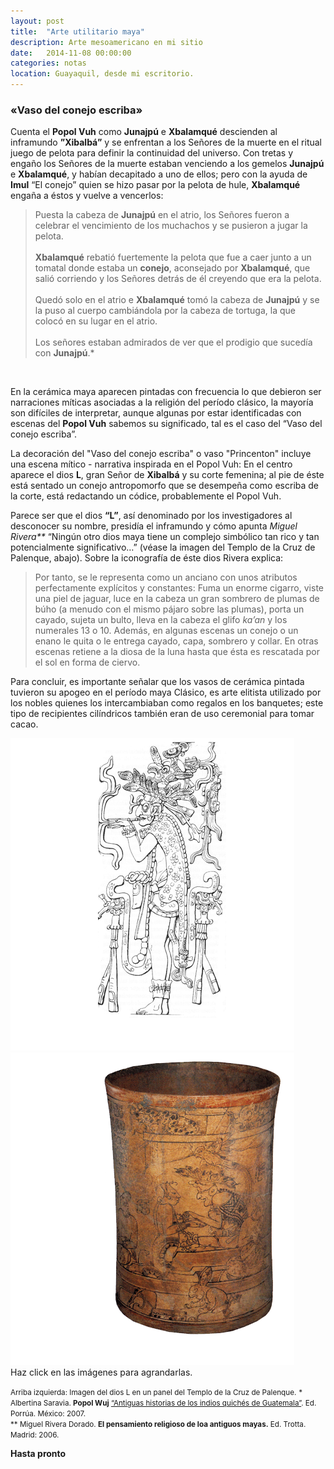 ```yaml
---
layout: post
title:  "Arte utilitario maya"
description: Arte mesoamericano en mi sitio
date:   2014-11-08 00:00:00
categories: notas
location: Guayaquil, desde mi escritorio.
---
```


### &laquo;Vaso del conejo escriba&raquo;

Cuenta el **Popol Vuh** como **Junajpú** e **Xbalamqué** descienden al inframundo **”Xibalbá”** y se enfrentan a los Señores de la muerte en el ritual juego de pelota para definir la continuidad del universo. Con tretas y engaño los Señores de la muerte estaban venciendo a los gemelos **Junajpú** e **Xbalamqué**, y habían decapitado a uno de ellos; pero con la ayuda de **Imul** “El conejo” quien se hizo pasar por la pelota de hule, **Xbalamqué** engaña a éstos y vuelve a vencerlos:   

> Puesta la cabeza de **Junajpú** en el atrio, los Señores fueron a celebrar el vencimiento de los muchachos y se pusieron a jugar la pelota. <br />  
> **Xbalamqué** rebatió fuertemente la pelota que fue a caer junto a un tomatal donde estaba un **conejo**, aconsejado por **Xbalamqué**, que salió corriendo y los Señores detrás de él creyendo que era la pelota. <br />  
> Quedó solo en el atrio e **Xbalamqué** tomó la cabeza de **Junajpú** y se la puso al cuerpo cambiándola por la cabeza de tortuga, la que colocó en su lugar en el atrio. <br />  
> Los señores estaban admirados de ver que el prodigio que sucedía con **Junajpú**.*

<section class="fluido">
<div class="gallery">
<a href="http://fernanz.github.io/assets/mayan2.png" title="" data-fluidbox class="col-3"><img src="http://fernanz.github.io/assets/mayan2.png" alt="" title="" /></a>
<a href="http://fernanz.github.io/assets/mayan1.png" title="" data-fluidbox class="col-3"><img src="http://fernanz.github.io/assets/mayan1.png" alt="" title="" /></a>
<a href="http://fernanz.github.io/assets/mayan3.png" title="" data-fluidbox class="col-3"><img src="http://fernanz.github.io/assets/mayan3.png" alt="" title="" /></a>
</div>
</section>

En la cerámica maya aparecen pintadas con frecuencia lo que debieron ser narraciones míticas asociadas a la religión del período clásico, la mayoría son difíciles de interpretar, aunque algunas por estar identificadas con escenas del **Popol Vuh** sabemos su significado, tal es el caso del “Vaso del conejo escriba”.   

La decoración del "Vaso del conejo escriba" o vaso "Princenton" incluye una escena mítico - narrativa inspirada en el Popol Vuh: En el centro aparece el dios **L**, gran Señor de **Xibalbá** y su corte femenina; al pie de éste está sentado un conejo antropomorfo que se desempeña como escriba de la corte, está redactando un códice, probablemente el Popol Vuh.

Parece ser que el dios **“L”**, así denominado por los investigadores al desconocer su nombre, presidía el inframundo y cómo apunta _Miguel Rivera\**_ “Ningún otro dios maya tiene un complejo simbólico tan rico y tan potencialmente significativo…” (véase la imagen del Templo de la Cruz de Palenque, abajo). Sobre la iconografía de éste dios Rivera explica:  

> Por tanto, se le representa como un anciano con unos atributos perfectamente explícitos y constantes: Fuma un enorme cigarro, viste una piel de jaguar, luce en la cabeza un gran sombrero de plumas de búho (a menudo con el mismo pájaro sobre las plumas), porta un cayado, sujeta un bulto, lleva en la cabeza el glifo _ka’an_ y los numerales 13 o 10. Además, en algunas escenas un conejo o un enano le quita o le entrega cayado, capa, sombrero y collar. En otras escenas retiene a la diosa de la luna hasta que ésta es rescatada por el sol en forma de ciervo.

Para concluir, es importante señalar que los vasos de cerámica pintada tuvieron su apogeo en el período maya Clásico, es arte elitista utilizado por los nobles quienes los intercambiaban como regalos en los banquetes; este tipo de recipientes cilíndricos también eran de uso ceremonial para tomar cacao.  

<section class="fluido">
				<div class="gallery">
				<a href="/assets/mayan4.png" title="" data-fluidbox class="col-2"><img src="/assets/mayan4.png" alt="" title="" /></a>								
				<a href="/assets/escriba.png" title="" data-fluidbox class="col-2"><img src="/assets/escriba.png" alt="" title="" /></a>
				<figcaption>Haz click en las imágenes para agrandarlas.</figcaption>
				</div>
</section>

<small>Arriba izquierda: Imagen del dios L en un panel del Templo de la Cruz de Palenque.</small>
<small>\* Albertina Saravia. **Popol Wuj** <u>“Antiguas historias de los indios quichés de Guatemala”</u>. Ed. Porrúa. México: 2007. <br />\** Miguel Rivera Dorado. **El pensamiento religioso de loa antiguos mayas.** Ed. Trotta. Madrid: 2006.</small>  
 
**Hasta pronto**
